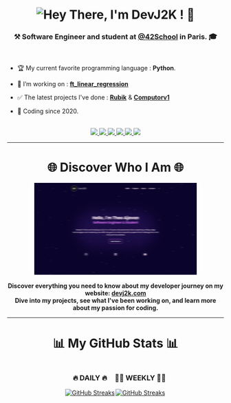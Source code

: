 <h1></h1>
<h1 align="center">
<img src="https://readme-typing-svg.herokuapp.com?font=JetBrains+Mono&size=28&duration=2000&pause=3500&color=7E3FF7&background=FFFFFF00&center=true&vCenter=true&random=false&width=435&lines=Hey+There%2C+I'm+DevJ2K+!+%F0%9F%91%8B" alt="Hey There, I'm DevJ2K ! 👋" />
<!--<img src="https://readme-typing-svg.herokuapp.com/?font=Righteous&size=35&center=true&vCenter=true&width=500&height=70&duration=4000&lines=Hi+There!+👋;+I'm+Pedro+Muniz!;"/>  -->
</h1>
<h3 align="center">⚒️ <b>Software Engineer</b> and student at <a href="https://github.com/42School" target="_blank">@42School</a> in Paris. 🎓</h3>

<br/>
<div align="">

- 🏆 My current favorite programming language : **Python**.

- 🔭 I’m working on : **[ft_linear_regression](https://github.com/DevJ2K/ft_linear_regression)**

- ✅ The latest projects I've done : **[Rubik](https://github.com/DevJ2K/app_rubik)** & **[Computorv1](https://github.com/DevJ2K/app_computorv1)**

- 📆 Coding since 2020.
  
</div>
<br />

<div align="center"> 
  <a href="mailto:contact@devj2k.com">
    <img src="https://img.shields.io/badge/Contact me-FF0000?style=for-the-badge&logo=gmail&logoColor=white" />
  </a>
  <a href="https://www.instagram.com/devj2k" target="_blank">
    <img src="https://img.shields.io/badge/Instagram-7C42EE?style=for-the-badge&logo=instagram&logoColor=white" />
  </a>
  <a href="https://www.linkedin.com/in/devj2k" target="_blank">
    <img src="https://img.shields.io/badge/LinkedIn-0077B5?style=for-the-badge&logo=linkedin&logoColor=white" target="_blank" />
  </a>
<!--   <a href="https://www.malt.fr/profile/theoajavon" target="_blank">
    <img src="https://img.shields.io/badge/Malt-FB782D?style=for-the-badge&logo=malt&logoColor=white" target="_blank" />
  </a> -->
  <a href="https://www.upwork.com/freelancers/~01f52b383f5842e2cf?mp_source=share" target="_blank">
    <img src="https://img.shields.io/badge/Upwork-0EBF00?style=for-the-badge&logo=upwork&logoColor=white" target="_blank" />
  </a>
  <a href="https://www.fiverr.com/theo_ajn/develop-an-ios-app-using-swiftui" target="_blank">
     <img src="https://img.shields.io/badge/Fiverr-0ad422?style=for-the-badge&logo=fiverr&logoColor=white" target="_blank" />
  </a>
  <a href="https://devj2k.com/" target="_blank">
     <img src="https://img.shields.io/badge/Portfolio-0C00BF?style=for-the-badge&logo=vuedotjs&logoColor=white" target="_blank" />
  </a>
</div>

---

<h1 align="center">🌐 Discover Who I Am 🌐</h1>
<p align="center">
  <img src="./portfolio_blur.png" alt="Portfolio Thumbnail" style="width:75%;" />
</p>
<p align="center"><b>
  Discover everything you need to know about my developer journey on my website: <a href="https://devj2k.com" target="_blank">devj2k.com</a><br> Dive into my projects, see what I've been working on, and learn more about my passion for coding.
</b>
</p>

<!--
---
<h1 align="center">⌨ Technologies & Tools ⌨</h1>
<h3 align="center">My favourites</h3>
<p align="center">
  <a href="https://skillicons.dev">
    <img src="https://skillicons.dev/icons?i=swift,c,cpp,py,js,firebase,vuejs"/>
  </a>
</p>

<h3 align="center">Those I've already worked with</h3>
<p align="center">
  <a href="https://skillicons.dev">
    <img src="https://skillicons.dev/icons?i=flutter,dart,html,css,threejs,cs,php,selenium" />
  </a>
</p>

<h3 align="center">My tools and software</h3>
<p align="center">
  <a href="https://skillicons.dev">
    <img src="https://skillicons.dev/icons?i=vscode,androidstudio,pycharm,figma,github,blender" />
  </a>
</p>
-->

---

<h1 align="center">📊 My GitHub Stats 📊</h1>
<div align="center" style="width: 100%; display: flex; justify-content: center; align-items: center;">
  <div> 
   <h3>🔥 DAILY 🔥</h3>
  <a href="https://git.io/streak-stats"><img src="https://streak-stats.demolab.com?user=devj2k&theme=tokyonight&border_radius=12&mode=daily" alt="GitHub Streaks"/></a>
  </div>

  <div> 
   <h3>🏃‍♂️ WEEKLY 🏃‍♂️</h3>
  <a href="https://git.io/streak-stats"><img src="https://streak-stats.demolab.com?user=devj2k&theme=tokyonight&border_radius=12&mode=weekly" alt="GitHub Streaks"/></a>
  </div>
</div>
